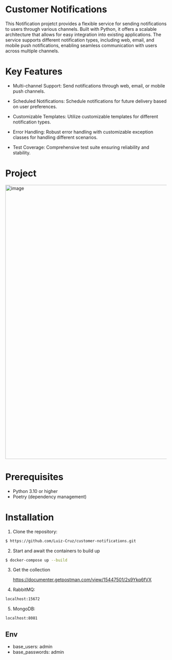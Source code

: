 
# Customer Notifications

This Notification projetct provides a flexible service for sending notifications to users through various channels. Built with Python, it offers a scalable architecture that allows for easy integration into existing applications. The service supports different notification types, including web, email, and mobile push notifications, enabling seamless communication with users across multiple channels.


# Key Features

- Multi-channel Support: Send notifications through web, email, or mobile push channels.

- Scheduled Notifications: Schedule notifications for future delivery based on user preferences.

- Customizable Templates: Utilize customizable templates for different notification types.

- Error Handling: Robust error handling with customizable exception classes for handling different scenarios.

- Test Coverage: Comprehensive test suite ensuring reliability and stability.

# Project 

<img width="856" alt="image" src="https://github.com/Luiz-Cruz/customer-notifications/assets/54514011/9975e7a7-7432-42e5-8f85-6a74e55028f1">




# Prerequisites
- Python 3.10 or higher
- Poetry (dependency management)

# Installation

1. Clone the repository:

```bash
$ https://github.com/Luiz-Cruz/customer-notifications.git
```


2. Start and await the containers to build up
   
```bash
$ docker-compose up --build
```

3. Get the collection

   https://documenter.getpostman.com/view/15447501/2s9Ykq6fVX


4. RabbitMQ:
```bash
localhost:15672
```

5. MongoDB:
```bash
localhost:8081
```

## Env

- base_users: admin
- base_passwords: admin
